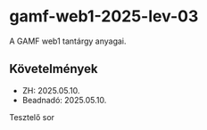 # gamf-web1-2025-lev-03
A GAMF web1 tantárgy anyagai.

## Követelmények
- ZH: 2025.05.10.
- Beadnadó: 2025.05.10.

Tesztelő sor